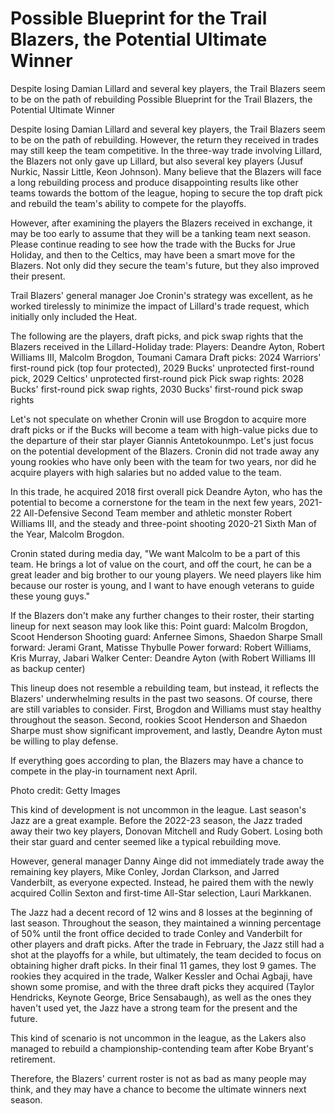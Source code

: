 #  Possible Blueprint for the Trail Blazers, the Potential Ultimate Winner

Despite losing Damian Lillard and several key players, the Trail Blazers seem to be on the path of rebuilding 
  Possible Blueprint for the Trail Blazers, the Potential Ultimate Winner

Despite losing Damian Lillard and several key players, the Trail Blazers seem to be on the path of rebuilding. However, the return they received in trades may still keep the team competitive. In the three-way trade involving Lillard, the Blazers not only gave up Lillard, but also several key players (Jusuf Nurkic, Nassir Little, Keon Johnson). Many believe that the Blazers will face a long rebuilding process and produce disappointing results like other teams towards the bottom of the league, hoping to secure the top draft pick and rebuild the team's ability to compete for the playoffs.

However, after examining the players the Blazers received in exchange, it may be too early to assume that they will be a tanking team next season. Please continue reading to see how the trade with the Bucks for Jrue Holiday, and then to the Celtics, may have been a smart move for the Blazers. Not only did they secure the team's future, but they also improved their present.

Trail Blazers' general manager Joe Cronin's strategy was excellent, as he worked tirelessly to minimize the impact of Lillard's trade request, which initially only included the Heat.

The following are the players, draft picks, and pick swap rights that the Blazers received in the Lillard-Holiday trade: Players: Deandre Ayton, Robert Williams III, Malcolm Brogdon, Toumani Camara Draft picks: 2024 Warriors' first-round pick (top four protected), 2029 Bucks' unprotected first-round pick, 2029 Celtics' unprotected first-round pick Pick swap rights: 2028 Bucks' first-round pick swap rights, 2030 Bucks' first-round pick swap rights

Let's not speculate on whether Cronin will use Brogdon to acquire more draft picks or if the Bucks will become a team with high-value picks due to the departure of their star player Giannis Antetokounmpo. Let's just focus on the potential development of the Blazers. Cronin did not trade away any young rookies who have only been with the team for two years, nor did he acquire players with high salaries but no added value to the team.

In this trade, he acquired 2018 first overall pick Deandre Ayton, who has the potential to become a cornerstone for the team in the next few years, 2021-22 All-Defensive Second Team member and athletic monster Robert Williams III, and the steady and three-point shooting 2020-21 Sixth Man of the Year, Malcolm Brogdon.

Cronin stated during media day, "We want Malcolm to be a part of this team. He brings a lot of value on the court, and off the court, he can be a great leader and big brother to our young players. We need players like him because our roster is young, and I want to have enough veterans to guide these young guys."

If the Blazers don't make any further changes to their roster, their starting lineup for next season may look like this: Point guard: Malcolm Brogdon, Scoot Henderson Shooting guard: Anfernee Simons, Shaedon Sharpe Small forward: Jerami Grant, Matisse Thybulle Power forward: Robert Williams, Kris Murray, Jabari Walker Center: Deandre Ayton (with Robert Williams III as backup center)

This lineup does not resemble a rebuilding team, but instead, it reflects the Blazers' underwhelming results in the past two seasons. Of course, there are still variables to consider. First, Brogdon and Williams must stay healthy throughout the season. Second, rookies Scoot Henderson and Shaedon Sharpe must show significant improvement, and lastly, Deandre Ayton must be willing to play defense.

If everything goes according to plan, the Blazers may have a chance to compete in the play-in tournament next April.

Photo credit: Getty Images

This kind of development is not uncommon in the league. Last season's Jazz are a great example. Before the 2022-23 season, the Jazz traded away their two key players, Donovan Mitchell and Rudy Gobert. Losing both their star guard and center seemed like a typical rebuilding move.

However, general manager Danny Ainge did not immediately trade away the remaining key players, Mike Conley, Jordan Clarkson, and Jarred Vanderbilt, as everyone expected. Instead, he paired them with the newly acquired Collin Sexton and first-time All-Star selection, Lauri Markkanen.

The Jazz had a decent record of 12 wins and 8 losses at the beginning of last season. Throughout the season, they maintained a winning percentage of 50% until the front office decided to trade Conley and Vanderbilt for other players and draft picks. After the trade in February, the Jazz still had a shot at the playoffs for a while, but ultimately, the team decided to focus on obtaining higher draft picks. In their final 11 games, they lost 9 games. The rookies they acquired in the trade, Walker Kessler and Ochai Agbaji, have shown some promise, and with the three draft picks they acquired (Taylor Hendricks, Keynote George, Brice Sensabaugh), as well as the ones they haven't used yet, the Jazz have a strong team for the present and the future.

This kind of scenario is not uncommon in the league, as the Lakers also managed to rebuild a championship-contending team after Kobe Bryant's retirement.

Therefore, the Blazers' current roster is not as bad as many people may think, and they may have a chance to become the ultimate winners next season.
